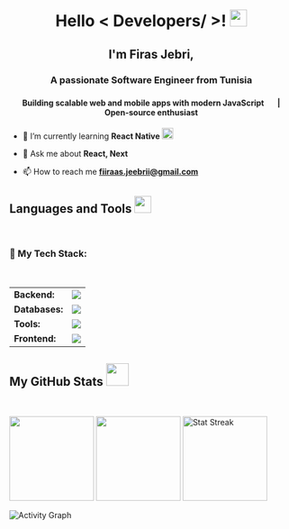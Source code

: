 <!-- Hi there! Feel free to make this your own but don't use my data :D Attributions are welcomed -->

<h1 align="center"> Hello < Developers/ >! <img src = "https://raw.githubusercontent.com/MartinHeinz/MartinHeinz/master/wave.gif" width = "30"> </h1>
<h2 align="center">I'm Firas Jebri,</h2>
<h3 align="center">A passionate Software Engineer from Tunisia</h3>
<h4 align="center">Building scalable web and mobile apps with modern JavaScript <img src="https://media3.giphy.com/media/ln7z2eWriiQAllfVcn/200w.webp" width="17"> | Open-source enthusiast</h4>

- 🌱 I’m currently learning **React Native** <img src="https://i.giphy.com/media/eNAsjO55tPbgaor7ma/200w.webp" width="20">

- 💬 Ask me about **React, Next**

- 📫 How to reach me **fiiraas.jeebrii@gmail.com**

<p align="left">
</p>

<h2> Languages and Tools <img src = "https://media2.giphy.com/media/QssGEmpkyEOhBCb7e1/giphy.gif?cid=ecf05e47a0n3gi1bfqntqmob8g9aid1oyj2wr3ds3mg700bl&rid=giphy.gif" width = "30"> </h2>
<br>
<h3 align="left">🚀 My Tech Stack:</h3>
<br>
<table align="center">
  <tr>
    <td><strong>Backend:</strong></td>
    <td align="center">
      <img src="https://skillicons.dev/icons?i=nodejs,express" />
    </td>
  </tr>
  <tr>
    <td><strong>Databases:</strong></td>
    <td align="center">
      <img src="https://skillicons.dev/icons?i=postgres,mysql,mongodb,firebase,prisma" />
    </td>
  </tr>
  <tr>
    <td><strong>Tools:</strong></td>
    <td align="center">
      <img src="https://skillicons.dev/icons?i=vscode,git,postman,jest,vercel,figma" />
    </td>
  </tr>
  <tr>
    <td><strong>Frontend:</strong></td>
    <td align="center">
      <img src="https://skillicons.dev/icons?i=html,css,js,typescript,react,nextjs,angular,tailwind,bootstrap" />
    </td>
  </tr>
</table>

<h2> My GitHub Stats <img src='https://media1.giphy.com/media/du3J3cXyzhj75IOgvA/giphy.gif?cid=ecf05e47x2g034i9pzwtzzsd3xgg2w9nr94t4tflbbgo3008&rid=giphy.gif' width = "40"> </h2>
<br/>

<span><img height="150"  src="https://github-readme-stats.vercel.app/api/top-langs/?username=jfiras&layout=compact&hide=php&langs_count=6" /></span>
<span><a href="https://github.com/jfiras?tab=repositories&q=&type=&language=&sort=stargazers"><img height="150" src="https://github-readme-stats.vercel.app/api?username=jfiras&show_icons=true&count_private=true" /></a></span>
<span><img src="https://github-readme-streak-stats.herokuapp.com/?user=jfiras" height="150" alt="Stat Streak" /></span>

![Activity Graph](https://github-readme-activity-graph.vercel.app/graph?username=jfiras&theme=react-dark)
